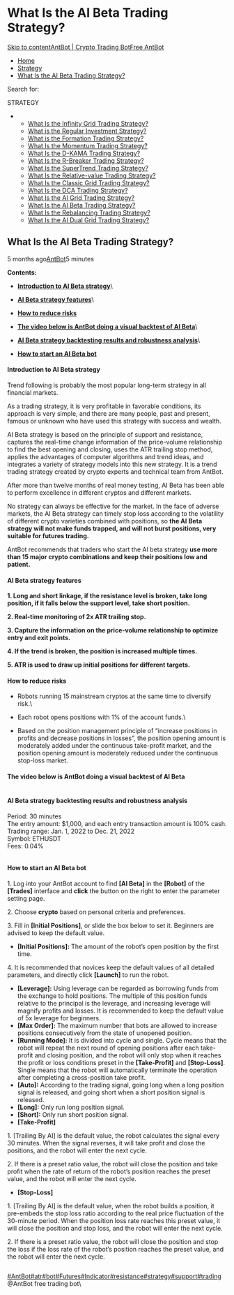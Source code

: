 # What Is the AI Beta Trading Strategy?

[Skip to content](https://www.antrade.io/guide/docs/en/strategy\_ai\_beta/#content)[AntBot | Crypto Trading Bot](https://www.antrade.io/guide/docs/en/)[Free AntBot](https://antrade.io/)

* [Home](https://www.antrade.io/guide/docs/en)
* [Strategy](https://www.antrade.io/guide/docs/en/en-strategies/)
* [What Is the AI Beta Trading Strategy?](https://www.antrade.io/guide/docs/en/strategy\_ai\_beta/)

Search for:

STRATEGY

*
  * [What Is the Infinity Grid Trading Strategy?](https://www.antrade.io/guide/docs/en/infinity\_grid/)
  * [What is the Regular Investment Strategy?](https://www.antrade.io/guide/docs/en/regular\_investment/)
  * [What is the Formation Trading Strategy?](https://www.antrade.io/guide/docs/en/strategy\_formation/)
  * [What Is the Momentum Trading Strategy?](https://www.antrade.io/guide/docs/en/strategy-momentum/)
  * [What Is the D-KAMA Trading Strategy?](https://www.antrade.io/guide/docs/en/strategy\_d-kama/)
  * [What Is the R-Breaker Trading Strategy?](https://www.antrade.io/guide/docs/en/strategy\_r-breaker/)
  * [What Is the SuperTrend Trading Strategy?](https://www.antrade.io/guide/docs/en/strategy\_supertrend/)
  * [What Is the Relative-value Trading Strategy?](https://www.antrade.io/guide/docs/en/strategy\_relative-value/)
  * [What Is the Classic Grid Trading Strategy?](https://www.antrade.io/guide/docs/en/strategy\_grid/)
  * [What Is the DCA Trading Strategy?](https://www.antrade.io/guide/docs/en/strategy\_dca/)
  * [What Is the AI Grid Trading Strategy?](https://www.antrade.io/guide/docs/en/en\_strategy\_grid\_ai/)
  * [What Is the AI Beta Trading Strategy?](https://www.antrade.io/guide/docs/en/strategy\_ai\_beta/)
  * [What Is the Rebalancing Trading Strategy?](https://www.antrade.io/guide/docs/en/strategy\_rebalancing/)
  * [What Is the AI Dual Grid Trading Strategy?](https://www.antrade.io/guide/docs/en/strategy\_dual\_grid/)

## What Is the AI Beta Trading Strategy?

5 months ago[AntBot](https://www.antrade.io/guide/docs/en/author/antbot/)5 minutes

**Contents:**

* [**Introduction to AI Beta strategy**](https://www.antrade.io/guide/docs/en/strategy\_ai\_beta/#bghn56)\

* [**AI Beta strategy features**](https://www.antrade.io/guide/docs/en/strategy\_ai\_beta/#features)\

* [**How to reduce risks**](https://www.antrade.io/guide/docs/en/strategy\_ai\_beta/#risk)[\
  ](https://www.antrade.io/guide/docs/en/strategy\_ai\_beta/#risk)
* [**The video below is AntBot doing a visual backtest of AI Beta**](https://www.antrade.io/guide/docs/en/strategy\_ai\_beta/#video)\

* [**AI Beta strategy backtesting results and robustness analysis**](https://www.antrade.io/guide/docs/en/strategy\_ai\_beta/#backtesting)\

* [**How to start an AI Beta bot**](https://www.antrade.io/guide/docs/en/strategy\_ai\_beta/#start)

#### Introduction to AI Beta strategy <a href="#bghn56" id="bghn56"></a>

Trend following is probably the most popular long-term strategy in all financial markets.

As a trading strategy, it is very profitable in favorable conditions, its approach is very simple, and there are many people, past and present, famous or unknown who have used this strategy with success and wealth.

AI Beta strategy is based on the principle of support and resistance, captures the real-time change information of the price-volume relationship to find the best opening and closing, uses the ATR trailing stop method, applies the advantages of computer algorithms and trend ideas, and integrates a variety of strategy models into this new strategy. It is a trend trading strategy created by crypto experts and technical team from AntBot.

After more than twelve months of real money testing, AI Beta has been able to perform excellence in different cryptos and different markets.

No strategy can always be effective for the market. In the face of adverse markets, the AI Beta strategy can timely stop loss according to the volatility of different crypto varieties combined with positions, so **the AI** **Beta strategy will not make funds trapped, and will not burst positions, very suitable for futures trading.**

AntBot recommends that traders who start the AI beta strategy **use more than 15 major crypto combinations and keep their positions low and patient.**

#### AI Beta strategy features <a href="#features" id="features"></a>

**1. Long and short linkage, if the resistance level is broken, take long position, if it falls below the support level, take short position.**

**2. Real-time monitoring of 2x ATR trailing stop.**

**3. Capture the information on the price-volume relationship to optimize entry and exit points.**

**4. If the trend is broken, the position is increased multiple times.**

**5. ATR is used to draw up initial positions for different targets.**

#### How to reduce risks <a href="#risk" id="risk"></a>

* Robots running 15 mainstream cryptos at the same time to diversify risk.\

* Each robot opens positions with 1% of the account funds.\

* Based on the position management principle of “increase positions in profits and decrease positions in losses”, the position opening amount is moderately added under the continuous take-profit market, and the position opening amount is moderately reduced under the continuous stop-loss market.

#### The video below is AntBot doing a visual backtest of AI Beta <a href="#video" id="video"></a>

<figure><img src="https://www.antrade.io/guide/docs/en/wp-content/uploads/2022/12/1671755166929.png" alt=""><figcaption></figcaption></figure>

#### AI Beta strategy backtesting results and robustness analysis <a href="#backtesting" id="backtesting"></a>

Period: 30 minutes\
The entry amount: $1,000, and each entry transaction amount is 100% cash.\
Trading range: Jan. 1, 2022 to Dec. 21, 2022\
Symbol: ETHUSDT\
Fees: 0.04%

<figure><img src="https://www.antrade.io/guide/docs/cn/wp-content/uploads/2022/12/bafb3a46ffd70a97050570139508868.png" alt=""><figcaption></figcaption></figure>

#### How to start an AI Beta bot <a href="#start" id="start"></a>

1\. Log into your AntBot account to find **\[AI Beta]** in the **\[Robot]** of the **\[Trades]** interface and **click** the button on the right to enter the parameter setting page.

2\. Choose **crypto** based on personal criteria and preferences.

3\. Fill in **\[Initial Positions]**, or slide the box below to set it. Beginners are advised to keep the default value.

* **\[Initial Positions]:** The amount of the robot’s open position by the first time.

4\. It is recommended that novices keep the default values of all detailed parameters, and directly click **\[Launch]** to run the robot.

* **\[Leverage]:** Using leverage can be regarded as borrowing funds from the exchange to hold positions. The multiple of this position funds relative to the principal is the leverage, and increasing leverage will magnify profits and losses. It is recommended to keep the default value of 5x leverage for beginners.
* **\[Max Order]:** The maximum number that bots are allowed to increase positions consecutively from the state of unopened position.
* **\[Running Mode]:** It is divided into cycle and single. Cycle means that the robot will repeat the next round of opening positions after each take-profit and closing position, and the robot will only stop when it reaches the profit or loss conditions preset in the **\[Take-Profit]** and **\[Stop-Loss]**. Single means that the robot will automatically terminate the operation after completing a cross-position take profit.
* **\[Auto]:** According to the trading signal, going long when a long position signal is released, and going short when a short position signal is released.
* **\[Long]:** Only run long position signal.
* **\[Short]:** Only run short position signal.
* **\[Take-Profit]**

1\. \[Trailing By AI] is the default value, the robot calculates the signal every 30 minutes. When the signal reverses, it will take profit and close the positions, and the robot will enter the next cycle.

2\. If there is a preset ratio value, the robot will close the position and take profit when the rate of return of the robot’s position reaches the preset value, and the robot will enter the next cycle.

* **\[Stop-Loss]**

1\. \[Trailing By AI] is the default value, when the robot builds a position, it pre-embeds the stop loss ratio according to the real price fluctuation of the 30-minute period. When the position loss rate reaches this preset value, it will close the position and stop loss, and the robot will enter the next cycle.

2\. If there is a preset ratio value, the robot will close the position and stop the loss if the loss rate of the robot’s position reaches the preset value, and the robot will enter the next cycle.

<figure><img src="https://www.antrade.io/guide/docs/en/wp-content/uploads/2022/12/%E6%9C%AA%E6%A0%87%E9%A2%98-1-4.jpg" alt=""><figcaption></figcaption></figure>

[#AntBot](https://www.antrade.io/guide/docs/en/tag/antbot/)[#atr](https://www.antrade.io/guide/docs/en/tag/atr/)[#bot](https://www.antrade.io/guide/docs/en/tag/bot/)[#Futures](https://www.antrade.io/guide/docs/en/tag/futures/)[#Indicator](https://www.antrade.io/guide/docs/en/tag/indicator/)[#resistance](https://www.antrade.io/guide/docs/en/tag/resistance/)[#strategy](https://www.antrade.io/guide/docs/en/tag/strategy/)[#support](https://www.antrade.io/guide/docs/en/tag/support/)[#trading](https://www.antrade.io/guide/docs/en/tag/trading/)@AntBot free trading bot\
